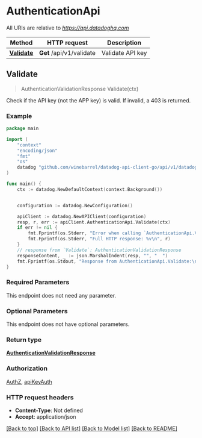 # AuthenticationApi

All URIs are relative to *https://api.datadoghq.com*

| Method                                        | HTTP request             | Description      |
| --------------------------------------------- | ------------------------ | ---------------- |
| [**Validate**](AuthenticationApi.md#Validate) | **Get** /api/v1/validate | Validate API key |

## Validate

> AuthenticationValidationResponse Validate(ctx)

Check if the API key (not the APP key) is valid. If invalid, a 403 is returned.

### Example

```go
package main

import (
    "context"
    "encoding/json"
    "fmt"
    "os"
    datadog "github.com/winebarrel/datadog-api-client-go/api/v1/datadog"
)

func main() {
    ctx := datadog.NewDefaultContext(context.Background())


    configuration := datadog.NewConfiguration()

    apiClient := datadog.NewAPIClient(configuration)
    resp, r, err := apiClient.AuthenticationApi.Validate(ctx)
    if err != nil {
        fmt.Fprintf(os.Stderr, "Error when calling `AuthenticationApi.Validate`: %v\n", err)
        fmt.Fprintf(os.Stderr, "Full HTTP response: %v\n", r)
    }
    // response from `Validate`: AuthenticationValidationResponse
    responseContent, _ := json.MarshalIndent(resp, "", "  ")
    fmt.Fprintf(os.Stdout, "Response from AuthenticationApi.Validate:\n%s\n", responseContent)
}
```

### Required Parameters

This endpoint does not need any parameter.

### Optional Parameters

This endpoint does not have optional parameters.

### Return type

[**AuthenticationValidationResponse**](AuthenticationValidationResponse.md)

### Authorization

[AuthZ](../README.md#AuthZ), [apiKeyAuth](../README.md#apiKeyAuth)

### HTTP request headers

- **Content-Type**: Not defined
- **Accept**: application/json

[[Back to top]](#) [[Back to API list]](../README.md#documentation-for-api-endpoints)
[[Back to Model list]](../README.md#documentation-for-models)
[[Back to README]](../README.md)
